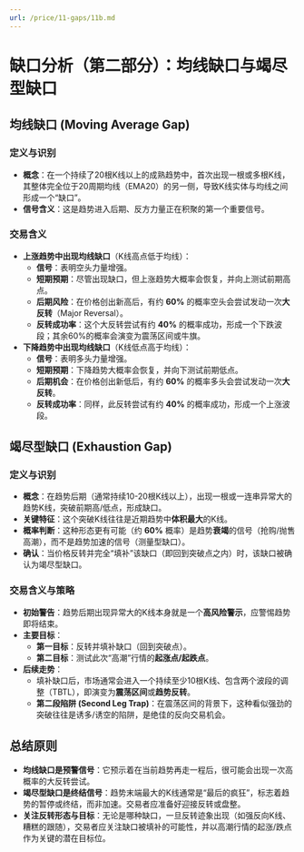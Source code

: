 ```yaml
---
url: /price/11-gaps/11b.md
---
```

# 缺口分析（第二部分）：均线缺口与竭尽型缺口

## 均线缺口 (Moving Average Gap)

### 定义与识别

* **概念**：在一个持续了20根K线以上的成熟趋势中，首次出现一根或多根K线，其整体完全位于20周期均线（EMA20）的另一侧，导致K线实体与均线之间形成一个“缺口”。
* **信号含义**：这是趋势进入后期、反方力量正在积聚的第一个重要信号。

### 交易含义

* **上涨趋势中出现均线缺口**（K线高点低于均线）：
  * **信号**：表明空头力量增强。
  * **短期预期**：尽管出现缺口，但上涨趋势大概率会恢复，并向上测试前期高点。
  * **后期风险**：在价格创出新高后，有约 **60%** 的概率空头会尝试发动一次**大反转**（Major Reversal）。
  * **反转成功率**：这个大反转尝试有约 **40%** 的概率成功，形成一个下跌波段；其余60%的概率会演变为震荡区间或牛旗。
* **下降趋势中出现均线缺口**（K线低点高于均线）：
  * **信号**：表明多头力量增强。
  * **短期预期**：下降趋势大概率会恢复，并向下测试前期低点。
  * **后期机会**：在价格创出新低后，有约 **60%** 的概率多头会尝试发动一次**大反转**。
  * **反转成功率**：同样，此反转尝试有约 **40%** 的概率成功，形成一个上涨波段。

## 竭尽型缺口 (Exhaustion Gap)

### 定义与识别

* **概念**：在趋势后期（通常持续10-20根K线以上），出现一根或一连串异常大的趋势K线，突破前期高/低点，形成缺口。
* **关键特征**：这个突破K线往往是近期趋势中**体积最大**的K线。
* **概率判断**：这种形态更有可能（约 **60%** 概率）是趋势**衰竭**的信号（抢购/抛售高潮），而不是趋势加速的信号（测量型缺口）。
* **确认**：当价格反转并完全“填补”该缺口（即回到突破点之内）时，该缺口被确认为竭尽型缺口。

### 交易含义与策略

* **初始警告**：趋势后期出现异常大的K线本身就是一个**高风险警示**，应警惕趋势即将结束。
* **主要目标**：
  * **第一目标**：反转并填补缺口（回到突破点）。
  * **第二目标**：测试此次“高潮”行情的**起涨点/起跌点**。
* **后续走势**：
  * 填补缺口后，市场通常会进入一个持续至少10根K线、包含两个波段的调整（TBTL），即演变为**震荡区间**或**趋势反转**。
  * **第二段陷阱 (Second Leg Trap)**：在震荡区间的背景下，这种看似强劲的突破往往是诱多/诱空的陷阱，是绝佳的反向交易机会。

## 总结原则

* **均线缺口是预警信号**：它预示着在当前趋势再走一程后，很可能会出现一次高概率的大反转尝试。
* **竭尽型缺口是终结信号**：趋势末端最大的K线通常是“最后的疯狂”，标志着趋势的暂停或终结，而非加速。交易者应准备好迎接反转或盘整。
* **关注反转形态与目标**：无论是哪种缺口，一旦反转迹象出现（如强反向K线、糟糕的跟随），交易者应关注缺口被填补的可能性，并以高潮行情的起涨/跌点作为关键的潜在目标位。
